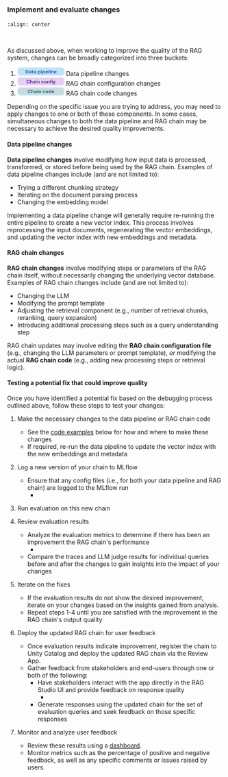### Implement and evaluate changes

```{image} ../images/5-hands-on/workflow_iterate.png
:align: center
```
<br/>

As discussed above, when working to improve the quality of the RAG system, changes can be broadly categorized into three buckets:

1. **![Data pipeline](../images/5-hands-on/data_pipeline.png)** Data pipeline changes
2. **![Chain config](../images/5-hands-on/chain_config.png)** RAG chain configuration changes
3. **![Chain code](../images/5-hands-on/chain_code.png)** RAG chain code changes

Depending on the specific issue you are trying to address, you may need to apply changes to one or both of these components. In some cases, simultaneous changes to both the data pipeline and RAG chain may be necessary to achieve the desired quality improvements.

#### Data pipeline changes

**Data pipeline changes** involve modifying how input data is processed, transformed, or stored before being used by the RAG chain. Examples of data pipeline changes include (and are not limited to):

- Trying a different chunking strategy
- Iterating on the document parsing process
- Changing the embedding model

Implementing a data pipeline change will generally require re-running the entire pipeline to create a new vector index. This process involves reprocessing the input documents, regenerating the vector embeddings, and updating the vector index with new embeddings and metadata.

#### RAG chain changes

**RAG chain changes** involve modifying steps or parameters of the RAG chain itself, without necessarily changing the underlying vector database. Examples of RAG chain changes include (and are not limited to):

- Changing the LLM
- Modifying the prompt template
- Adjusting the retrieval component (e.g., number of retrieval chunks, reranking, query expansion)
- Introducing additional processing steps such as a query understanding step

RAG chain updates may involve editing the **RAG chain configuration file** (e.g., changing the LLM parameters or prompt template), *or* modifying the actual **RAG chain code** (e.g., adding new processing steps or retrieval logic).

#### Testing a potential fix that could improve quality

Once you have identified a potential fix based on the debugging process outlined above, follow these steps to test your changes:

1. Make the necessary changes to the data pipeline or RAG chain code
   - See the [code examples](#code-examples) below for how and where to make these changes
   - If required, re-run the data pipeline to update the vector index with the new embeddings and metadata

2. Log a new version of your chain to MLflow
   - Ensure that any config files (i.e., for both your data pipeline and RAG chain) are logged to the MLflow run
     - <SCREENSHOT OF LOGGED CHAIN>

3. Run evaluation on this new chain

4. Review evaluation results
   - Analyze the evaluation metrics to determine if there has been an improvement the RAG chain's performance
     - <SCREENSHOT OF EVALS>
   - Compare the traces and LLM judge results for individual queries before and after the changes to gain insights into the impact of your changes

5. Iterate on the fixes
   - If the evaluation results do not show the desired improvement, iterate on your changes based on the insights gained from analysis.
   - Repeat steps 1-4 until you are satisfied with the improvement in the RAG chain's output quality

6. Deploy the updated RAG chain for user feedback
   - Once evaluation results indicate improvement, register the chain to Unity Catalog and deploy the updated RAG chain via the Review App.
   - Gather feedback from stakeholders and end-users through one or both of the following:
     - Have stakeholders interact with the app directly in the RAG Studio UI and provide feedback on response quality
       - <SCREENSHOT OF REVIEW APP>
     - Generate responses using the updated chain for the set of evaluation queries and seek feedback on those specific responses

7. Monitor and analyze user feedback
   - Review these results using a [dashboard](https://docs.databricks.com/en/dashboards/index.html#dashboards).
   - Monitor metrics such as the percentage of positive and negative feedback, as well as any specific comments or issues raised by users.

<!--
### Code Examples
| | Component | Change(s) |
|---|---|---|
| **Data pipeline changes**<br><br>1. Re-run data pipeline to create new vector index<br>2. Log new version of RAG chain using the updated index<br>3. Run evals on new chain | [Parser](https://github.com/databricks-field-eng/field-ai-examples/blob/main/dev/data_processing/notebook_version/data_prep/02_parse_docs.py) | - Change parsing strategy<br>  - [Add new parsing strategy to notebook](https://github.com/databricks-field-eng/field-ai-examples/blob/main/dev/data_processing/notebook_version/data_prep/parser_library.py)<br>  - [Update data pipeline config](https://github.com/databricks-field-eng/field-ai-examples/blob/main/dev/data_processing/notebook_version/data_prep/00_config.py#L29) |
| | [Chunking](https://github.com/databricks-field-eng/field-ai-examples/blob/main/dev/data_processing/notebook_version/data_prep/03_chunk_docs.py) | - Chunking strategy<br>  - [Add or update existing chunking strategy](https://github.com/databricks-field-eng/field-ai-examples/blob/main/dev/data_processing/notebook_version/data_prep/chunker_library.py)<br>  - [Update data pipeline config](https://github.com/databricks-field-eng/field-ai-examples/blob/main/dev/data_processing/notebook_version/data_prep/00_config.py#L30-L35)<br>- Change chunk sizes of existing chunking strategy<br>  - [Update data pipeline config](https://github.com/databricks-field-eng/field-ai-examples/blob/main/dev/data_processing/notebook_version/data_prep/00_config.py#L30-L35)<br>- Add metadata to chunks<br>- Semantic chunking |
| | [Embedding<br>model](https://github.com/databricks-field-eng/field-ai-examples/blob/main/dev/data_processing/notebook_version/data_prep/04_vector_index.py#L41) | - Change embedding model<br>  - [Update data pipeline config](https://github.com/databricks-field-eng/field-ai-examples/blob/main/dev/data_processing/notebook_version/data_prep/00_config.py#L18-L24) |
| **RAG chain config changes**<br><br>1. If no changes to data pipeline, do *not* re-run data pipeline<br>2. Log new version of RAG chain using the updated index<br>3. Run evals on new chain | [LLM](#llm) | - Change LLM or its parameters<br>  - [Update RAG chain config](https://github.com/epec254/rag_code/blob/main/RAG%20Cookbook/B_pdf_rag_with_multi_turn_chat/2_rag_chain_config.yaml#L1-L4) |
| | [Prompt<br>Template](/nbs/3-deep-dive.md#prompt-augmentation) | - Iterate on prompt template<br>  - [Update RAG chain config](https://github.com/epec254/rag_code/blob/main/RAG%20Cookbook/B_pdf_rag_with_multi_turn_chat/2_rag_chain_config.yaml#L5-L14) |
| | [Hybrid search](/nbs/3-deep-dive.md#retrieval) | - Try hybrid search instead of semantic search<br>  - Update RAG chain code |
| **RAG chain code changes**<br><br>1. If no changes to data pipeline, *do not* re-run data pipeline<br>2. Log new version of RAG chain using the updated index<br>3. Run evals on new chain | [Reranker](/nbs/3-deep-dive.md#retrieval) | - Add reranker step to RAG chain<br>  - [Update RAG chain code](https://github.com/epec254/rag_code/pull/19) |
| | [Query<br>Expansion](/nbs/3-deep-dive.md#query-understanding) | - Add query expansion step<br>  - Update RAG chain code<br>  - NOTE: Implement this [example prompt](https://docs.llamaindex.ai/en/stable/examples/query_transformations/query_transform_cookbook/#query-rewriting-custom) into the multi turn |
| | [Guardrails](/nbs/3-deep-dive.md#post-processing-guardrails) | - Add post-processing guardrails step to RAG chain<br>  - Create a version of this [chain](https://github.com/epec254/rag_code/tree/main/RAG%20Cookbook/B_pdf_rag_with_multi_turn_chat) that includes a sample guardrail prompt using the current advanced DBdemo as an example |
-->
